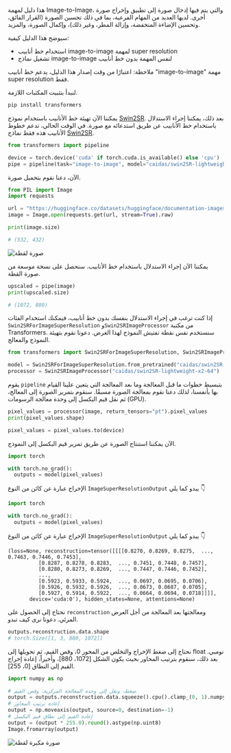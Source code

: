 هذا دليل لمهمة Image-to-Image، والتي يتم فيها إدخال صورة إلى تطبيق وإخراج صورة أخرى. لديها العديد من المهام الفرعية، بما في ذلك تحسين الصورة (القرار الفائق، وتحسين الإضاءة المنخفضة، وإزالة المطر، وغير ذلك)، وإكمال الصورة، والمزيد.

سيوضح هذا الدليل كيفية:

- استخدام خط أنابيب image-to-image لمهمة super resolution
- تشغيل نماذج image-to-image لنفس المهمة بدون خط أنابيب

ملاحظة: اعتبارًا من وقت إصدار هذا الدليل، يدعم خط أنابيب "image-to-image" مهمة super resolution فقط.

لنبدأ بتثبيت المكتبات اللازمة.

```bash
pip install transformers
```

يمكننا الآن تهيئة خط الأنابيب باستخدام نموذج [Swin2SR](https://huggingface.co/caidas/swin2SR-lightweight-x2-64). بعد ذلك، يمكننا إجراء الاستدلال باستخدام خط الأنابيب عن طريق استدعائه مع صورة. في الوقت الحالي، تدعم خطوط الأنابيب هذه فقط نماذج [Swin2SR](https://huggingface.co/models?sort=trending&search=swin2sr).

```python
from transformers import pipeline

device = torch.device('cuda' if torch.cuda.is_available() else 'cpu')
pipe = pipeline(task="image-to-image", model="caidas/swin2SR-lightweight-x2-64", device=device)
```

الآن، دعنا نقوم بتحميل صورة.

```python
from PIL import Image
import requests

url = "https://huggingface.co/datasets/huggingface/documentation-images/resolve/main/transformers/tasks/cat.jpg"
image = Image.open(requests.get(url, stream=True).raw)

print(image.size)
```
```bash
# (532, 432)
```
<div class="flex justify-center">
     <img src="https://huggingface.co/datasets/huggingface/documentation-images/resolve/main/transformers/tasks/cat.jpg" alt="صورة لقطة"/>
</div>

يمكننا الآن إجراء الاستدلال باستخدام خط الأنابيب. سنحصل على نسخة موسعة من صورة القطة.

```python
upscaled = pipe(image)
print(upscaled.size)
```
```bash
# (1072, 880)
```

إذا كنت ترغب في إجراء الاستدلال بنفسك بدون خط أنابيب، فيمكنك استخدام الفئات `Swin2SRForImageSuperResolution` و`Swin2SRImageProcessor` من مكتبة Transformers. سنستخدم نفس نقطة تفتيش النموذج لهذا الغرض. دعونا نقوم بتهيئة النموذج والمعالج.

```python
from transformers import Swin2SRForImageSuperResolution, Swin2SRImageProcessor

model = Swin2SRForImageSuperResolution.from_pretrained("caidas/swin2SR-lightweight-x2-64").to(device)
processor = Swin2SRImageProcessor("caidas/swin2SR-lightweight-x2-64")
```

يقوم `pipeline` بتبسيط خطوات ما قبل المعالجة وما بعد المعالجة التي يتعين علينا القيام بها بأنفسنا، لذلك دعنا نقوم بمعالجة الصورة مسبقًا. سنقوم بتمرير الصورة إلى المعالج، ثم نقل قيم البكسل إلى وحدة معالجة الرسومات (GPU).

```python
pixel_values = processor(image, return_tensors="pt").pixel_values
print(pixel_values.shape)

pixel_values = pixel_values.to(device)
```

الآن يمكننا استنتاج الصورة عن طريق تمرير قيم البكسل إلى النموذج.

```python
import torch

with torch.no_grad():
  outputs = model(pixel_values)
```
الإخراج عبارة عن كائن من النوع `ImageSuperResolutionOutput` يبدو كما يلي 👇

```python
import torch

with torch.no_grad():
  outputs = model(pixel_values)
```
الإخراج عبارة عن كائن من النوع `ImageSuperResolutionOutput` يبدو كما يلي 👇

```
(loss=None, reconstruction=tensor([[[[0.8270, 0.8269, 0.8275,  ..., 0.7463, 0.7446, 0.7453],
          [0.8287, 0.8278, 0.8283,  ..., 0.7451, 0.7448, 0.7457],
          [0.8280, 0.8273, 0.8269,  ..., 0.7447, 0.7446, 0.7452],
          ...,
          [0.5923, 0.5933, 0.5924,  ..., 0.0697, 0.0695, 0.0706],
          [0.5926, 0.5932, 0.5926,  ..., 0.0673, 0.0687, 0.0705],
          [0.5927, 0.5914, 0.5922,  ..., 0.0664, 0.0694, 0.0718]]]],
       device='cuda:0'), hidden_states=None, attentions=None)
```
نحتاج إلى الحصول على `reconstruction` ومعالجتها بعد المعالجة من أجل العرض المرئي. دعونا نرى كيف تبدو.

```python
outputs.reconstruction.data.shape
# torch.Size([1, 3, 880, 1072])
```

نحتاج إلى ضغط الإخراج والتخلص من المحور 0، وقص القيم، ثم تحويلها إلى float نومبي. بعد ذلك، سنقوم بترتيب المحاور بحيث يكون الشكل [1072، 880]، وأخيراً، إعادة إخراج القيم إلى النطاق [0، 255].

```python
import numpy as np

# ضغط، ونقل إلى وحدة المعالجة المركزية، وقص القيم
output = outputs.reconstruction.data.squeeze().cpu().clamp_(0, 1).numpy()
# إعادة ترتيب المحاور
output = np.moveaxis(output, source=0, destination=-1)
# إعادة القيم إلى نطاق قيم البكسل
output = (output * 255.0).round().astype(np.uint8)
Image.fromarray(output)
```
<div class="flex justify-center">
     <img src="https://huggingface.co/datasets/huggingface/documentation-images/resolve/main/transformers/tasks/cat_upscaled.png" alt="صورة مكبرة لقطة"/>
</div>